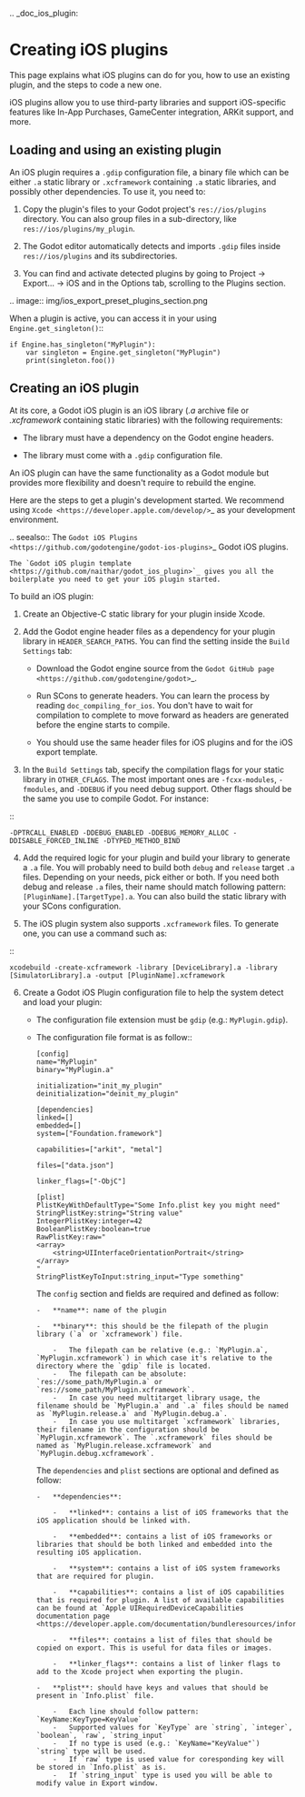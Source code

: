 .. _doc_ios_plugin:

Creating iOS plugins
====================

This page explains what iOS plugins can do for you, how to use an existing plugin, and the steps to code a new one.

iOS plugins allow you to use third-party libraries and support iOS-specific features like In-App Purchases, GameCenter integration, ARKit support, and more.

Loading and using an existing plugin
------------------------------------

An iOS plugin requires a `.gdip` configuration file, a binary file which can be either `.a` static library or `.xcframework` containing `.a` static libraries, and possibly other dependencies. To use it, you need to:

1. Copy the plugin's files to your Godot project's `res://ios/plugins` directory. You can also group files in a sub-directory, like `res://ios/plugins/my_plugin`.

2. The Godot editor automatically detects and imports `.gdip` files inside `res://ios/plugins` and its subdirectories.

3. You can find and activate detected plugins by going to Project -> Export... -> iOS and in the Options tab, scrolling to the Plugins section.

.. image:: img/ios_export_preset_plugins_section.png

When a plugin is active, you can access it in your using `Engine.get_singleton()`::

    if Engine.has_singleton("MyPlugin"):
        var singleton = Engine.get_singleton("MyPlugin")
        print(singleton.foo())

Creating an iOS plugin
----------------------

At its core, a Godot iOS plugin is an iOS library (*.a* archive file or *.xcframework* containing static libraries) with the following requirements:

- The library must have a dependency on the Godot engine headers.

- The library must come with a `.gdip` configuration file.

An iOS plugin can have the same functionality as a Godot module but provides more flexibility and doesn't require to rebuild the engine.

Here are the steps to get a plugin's development started. We recommend using `Xcode <https://developer.apple.com/develop/>`_ as your development environment.

.. seealso:: The `Godot iOS Plugins <https://github.com/godotengine/godot-ios-plugins>`_ Godot iOS plugins.

    The `Godot iOS plugin template <https://github.com/naithar/godot_ios_plugin>`_ gives you all the boilerplate you need to get your iOS plugin started.


To build an iOS plugin:

1. Create an Objective-C static library for your plugin inside Xcode.

2. Add the Godot engine header files as a dependency for your plugin library in `HEADER_SEARCH_PATHS`. You can find the setting inside the `Build Settings` tab:

    - Download the Godot engine source from the `Godot GitHub page <https://github.com/godotengine/godot>`_.

    - Run SCons to generate headers. You can learn the process by reading `doc_compiling_for_ios`. You don't have to wait for compilation to complete to move forward as headers are generated before the engine starts to compile.

    - You should use the same header files for iOS plugins and for the iOS export template.

3. In the `Build Settings` tab, specify the compilation flags for your static library in `OTHER_CFLAGS`. The most important ones are `-fcxx-modules`, `-fmodules`, and `-DDEBUG` if you need debug support. Other flags should be the same you use to compile Godot. For instance:

::

    -DPTRCALL_ENABLED -DDEBUG_ENABLED -DDEBUG_MEMORY_ALLOC -DDISABLE_FORCED_INLINE -DTYPED_METHOD_BIND

4. Add the required logic for your plugin and build your library to generate a `.a` file. You will probably need to build both `debug` and `release` target `.a` files. Depending on your needs, pick either or both. If you need both debug and release `.a` files, their name should match following pattern: `[PluginName].[TargetType].a`. You can also build the static library with your SCons configuration.

5. The iOS plugin system also supports `.xcframework` files. To generate one, you can use a command such as:

::

    xcodebuild -create-xcframework -library [DeviceLibrary].a -library [SimulatorLibrary].a -output [PluginName].xcframework

6. Create a Godot iOS Plugin configuration file to help the system detect and load your plugin:

    -   The configuration file extension must be `gdip` (e.g.: `MyPlugin.gdip`).

    -   The configuration file format is as follow::

            [config]
            name="MyPlugin"
            binary="MyPlugin.a"

            initialization="init_my_plugin"
            deinitialization="deinit_my_plugin"

            [dependencies]
            linked=[]
            embedded=[]
            system=["Foundation.framework"]

            capabilities=["arkit", "metal"]

            files=["data.json"]

            linker_flags=["-ObjC"]

            [plist]
            PlistKeyWithDefaultType="Some Info.plist key you might need"
            StringPlistKey:string="String value"
            IntegerPlistKey:integer=42
            BooleanPlistKey:boolean=true
            RawPlistKey:raw="
            <array>
                <string>UIInterfaceOrientationPortrait</string>
            </array>
            "
            StringPlistKeyToInput:string_input="Type something"

        The `config` section and fields are required and defined as follow:

            -   **name**: name of the plugin

            -   **binary**: this should be the filepath of the plugin library (`a` or `xcframework`) file.

                -   The filepath can be relative (e.g.: `MyPlugin.a`, `MyPlugin.xcframework`) in which case it's relative to the directory where the `gdip` file is located.
                -   The filepath can be absolute: `res://some_path/MyPlugin.a` or `res://some_path/MyPlugin.xcframework`.
                -   In case you need multitarget library usage, the filename should be `MyPlugin.a` and `.a` files should be named as `MyPlugin.release.a` and `MyPlugin.debug.a`.
                -   In case you use multitarget `xcframework` libraries, their filename in the configuration should be `MyPlugin.xcframework`. The `.xcframework` files should be named as `MyPlugin.release.xcframework` and `MyPlugin.debug.xcframework`.

        The `dependencies` and `plist` sections are optional and defined as follow:

            -   **dependencies**:

                -   **linked**: contains a list of iOS frameworks that the iOS application should be linked with.

                -   **embedded**: contains a list of iOS frameworks or libraries that should be both linked and embedded into the resulting iOS application.

                -   **system**: contains a list of iOS system frameworks that are required for plugin.

                -   **capabilities**: contains a list of iOS capabilities that is required for plugin. A list of available capabilities can be found at `Apple UIRequiredDeviceCapabilities documentation page <https://developer.apple.com/documentation/bundleresources/information_property_list/uirequireddevicecapabilities>`_.

                -   **files**: contains a list of files that should be copied on export. This is useful for data files or images.

                -   **linker_flags**: contains a list of linker flags to add to the Xcode project when exporting the plugin.

            -   **plist**: should have keys and values that should be present in `Info.plist` file.

                -   Each line should follow pattern: `KeyName:KeyType=KeyValue`
                -   Supported values for `KeyType` are `string`, `integer`, `boolean`, `raw`, `string_input`
                -   If no type is used (e.g.: `KeyName="KeyValue"`) `string` type will be used.
                -   If `raw` type is used value for coresponding key will be stored in `Info.plist` as is.
                -   If `string_input` type is used you will be able to modify value in Export window.
